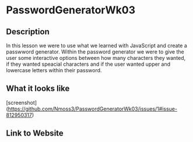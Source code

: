 # PasswordGeneratorWk03

## Description

In this lesson we were to use what we learned with JavaScript and create a passwword generator. Within the password generator we were to give the user some interactive options between how many characters they wanted, if they wanted speacial characters and if the user wanted upper and lowercase letters within their password. 

## What it looks like

[screenshot]
(https://github.com/Nmoss3/PasswordGeneratorWk03/issues/1#issue-812950317)

## Link to Website

